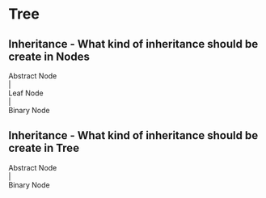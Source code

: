 ﻿# Tree

## Inheritance - What kind of inheritance should be create in Nodes

Abstract Node  
 |      
Leaf Node  
 |  
Binary Node

## Inheritance - What kind of inheritance should be create in Tree

Abstract Node  
 |      
Binary Node

   